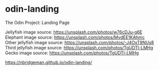 # odin-landing
The Odin Project: Landing Page  

Jellyfish image source: https://unsplash.com/photos/w76cDJu-g6E  
Elephant image source: https://unsplash.com/photos/MydEE1KAhmc  
Other jellyfish image source: https://unsplash.com/photos/-J4OxT9NUs8  
Third jellyfish image source: https://unsplash.com/photos/TgUDTl-LMHg  
Gecko image source: https://unsplash.com/photos/TgUDTl-LMHg  

https://nbridgeman.github.io/odin-landing/
